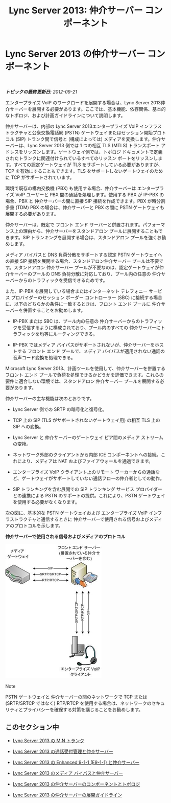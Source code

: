 ﻿---
title: 'Lync Server 2013: 仲介サーバー コンポーネント'
TOCTitle: 仲介サーバー コンポーネント
ms:assetid: 5b19edef-4a54-43c9-aa12-5643b8108355
ms:mtpsurl: https://technet.microsoft.com/ja-jp/library/Gg398399(v=OCS.15)
ms:contentKeyID: 48272188
ms.date: 05/19/2016
mtps_version: v=OCS.15
ms.translationtype: HT
---

# Lync Server 2013 の仲介サーバー コンポーネント

 

_**トピックの最終更新日:** 2012-09-21_

エンタープライズ VoIP のワークロードを展開する場合は、Lync Server 2013仲介サーバーを展開する必要があります。ここでは、基本機能、依存関係、基本的なトポロジ、および計画ガイドラインについて説明します。

仲介サーバーは、内部の Lync Server 2013エンタープライズ VoIP インフラストラクチャと公衆交換電話網 (PSTN) ゲートウェイまたはセッション開始プロトコル (SIP) トランク間で信号と (構成によっては) メディアを変換します。仲介サーバーは、Lync Server 2013 側では 1 つの相互 TLS (MTLS) トランスポート アドレスをリッスンします。ゲートウェイ側では、トポロジ ドキュメントで定義されたトランクに関連付けられているすべてのリッスン ポートをリッスンします。すべての認定ゲートウェイが TLS をサポートしている必要がありますが、TCP を有効にすることもできます。TLS をサポートしないゲートウェイのために TCP がサポートされています。

環境で既存の構内交換機 (PBX) も使用する場合、仲介サーバーは エンタープライズ VoIP ユーザーと PBX 間の通話を処理します。使用する PBX が IP-PBX の場合、PBX と 仲介サーバーの間に直接 SIP 接続を作成できます。PBX が時分割多重 (TDM) PBX の場合は、仲介サーバーと PBX の間に PSTN ゲートウェイも展開する必要があります。

仲介サーバーは、既定で フロント エンド サーバーと併置されます。パフォーマンス上の理由から、仲介サーバーをスタンドアロン プールに展開することもできます。SIP トランキングを展開する場合は、スタンドアロン プールを強くお勧めします。

メディア バイパスと DNS 負荷分散をサポートする認定 PSTN ゲートウェイへの直接 SIP 接続を展開する場合、スタンドアロン仲介サーバー プールは不要です。スタンドアロン 仲介サーバー プールが不要なのは、認定ゲートウェイが仲介サーバーのプールの DNS 負荷分散に対応しており、プール内の任意の 仲介サーバーからのトラフィックを受信できるためです。

また、IP-PBX を展開している場合またはインターネット テレフォニー サービス プロバイダーのセッション ボーダー コントローラー (SBC) に接続する場合に、以下のどちらかの条件に一致するときは、フロント エンド プールに 仲介サーバーを併置することをお勧めします。

  - IP-PBX または SBC は、プール内の任意の 仲介サーバーからのトラフィックを受信するように構成されており、プール内のすべての 仲介サーバーにトラフィックを均等にルーティングできる。

  - IP-PBX ではメディア バイパスがサポートされないが、仲介サーバーをホストする フロント エンド プールで、メディア バイパスが適用されない通話の音声コード変換を処理できる。

Microsoft Lync Server 2013、計画ツールを使用して、仲介サーバーを併置する フロント エンド プールで負荷を処理できるかどうかを評価できます。これらの要件に適合しない環境では、スタンドアロン 仲介サーバー プールを展開する必要があります。

仲介サーバーの主な機能は次のとおりです。

  - Lync Server 側での SRTP の暗号化と復号化。

  - TCP 上の SIP (TLS がサポートされないゲートウェイ用) の相互 TLS 上の SIP への変換。

  - Lync Server と 仲介サーバーのゲートウェイ ピア間のメディア ストリームの変換。

  - ネットワーク外部のクライアントから内部 ICE コンポーネントへの接続。これにより、メディアは NAT およびファイアウォールを通過できます。

  - エンタープライズ VoIP クライアント上のリモート ワーカーからの通話など、ゲートウェイがサポートしていない通話フローの仲介者としての動作。

  - SIP トランキングを含む展開での SIP トランキング サービス プロバイダーとの連携による PSTN のサポートの提供。これにより、PSTN ゲートウェイを使用する必要がなくなります。

次の図に、基本的な PSTN ゲートウェイおよび エンタープライズ VoIP インフラストラクチャと通信するときに 仲介サーバーで使用される信号およびメディアのプロトコルを示します。

**仲介サーバーで使用される信号およびメディアのプロトコル**

![仲介サーバーのプロトコルの図](images/Gg398399.c3d39ba0-e323-4a58-8f07-4e80d3278af2(OCS.15).jpg "仲介サーバーのプロトコルの図")

> [!NOTE]
> PSTN ゲートウェイと 仲介サーバーの間のネットワークで TCP または (SRTP/SRTCP ではなく) RTP/RTCP を使用する場合は、ネットワークのセキュリティとプライバシーを確保する対策を講じることをお勧めします。


## このセクション中

  - [Lync Server 2013 の M:N トランク](lync-server-2013-m-n-trunk.md)

  - [Lync Server 2013 の通話受付管理と仲介サーバー](lync-server-2013-call-admission-control-and-mediation-server.md)

  - [Lync Server 2013 の Enhanced 9-1-1 (E9-1-1) と仲介サーバー](lync-server-2013-enhanced-9-1-1-e9-1-1-and-mediation-server.md)

  - [Lync Server 2013 のメディア バイパスと仲介サーバー](lync-server-2013-media-bypass-and-mediation-server.md)

  - [Lync Server 2013 の仲介サーバーのコンポーネントとトポロジ](lync-server-2013-components-and-topologies-for-mediation-server.md)

  - [Lync Server 2013 の仲介サーバーの展開ガイドライン](lync-server-2013-deployment-guidelines-for-mediation-server.md)

